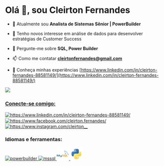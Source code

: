 <h1>Olá 👋, sou Cleirton Fernandes</h1>

- 🔭 Atualmente sou **Analista de Sistemas Sênior | PowerBuilder**

- 👀 Tenho novos interesse em análise de dados para desenvolver estratégias de Customer Success

- 💬 Pergunte-me sobre **SQL, Power Builder**

- 📫 Como me contatar **cleirtonfernandes@gmail.com**

- 📄 Conheça minhas experiências [https://www.linkedin.com/in/cleirton-fernandes-88581149/](https://www.linkedin.com/in/cleirton-fernandes-88581149/)

<div>
  <a href="https://github.com/FcoCleirtonMFernandes">
  <img height="180em" src="https://github-readme-stats.vercel.app/api?username=FcoCleirtonMFernandes&show_icons=true&theme=github_dark&include_all_commits=true&count_private=true"/>
</div>

  <h3 align="left">Conecte-se comigo:</h3>
<p align="left">
<a href="https://www.linkedin.com/in/cleirton-fernandes-88581149/" target="blank"><img align="center" src="https://raw.githubusercontent.com/rahuldkjain/github-profile-readme-generator/master/src/images/icons/Social/linked-in-alt.svg" alt="https://www.linkedin.com/in/cleirton-fernandes-88581149/" height="30" width="40" /></a>
<a href="https://www.facebook.com/cleirton.fernandes/" target="blank"><img align="center" src="https://raw.githubusercontent.com/rahuldkjain/github-profile-readme-generator/master/src/images/icons/Social/facebook.svg" alt="https://www.facebook.com/cleirton.fernandes/" height="30" width="40" /></a>
<a href="https://www.instagram.com/cleirton__" target="blank"><img align="center" src="https://raw.githubusercontent.com/rahuldkjain/github-profile-readme-generator/master/src/images/icons/Social/instagram.svg" alt="https://www.instagram.com/cleirton__" height="30" width="40" /></a>
</p>

<h3 align="left">Idiomas e ferramentas:</h3>
<p align="left"> 
    <a href="https://www.appeon.com/products/powerbuilder" target="_blank" rel="noreferrer"> <img src="https://www.appeon.com/sites/default/files/home/appeon-logo.svg" alt="powerbuilder" width="40" height="40"/> 
    </a> 
    <a href="https://www.microsoft.com/en-us/sql-server" target="_blank" rel="noreferrer"> <img src="https://www.svgrepo.com/show/303229/microsoft-sql-server-logo.svg" alt="mssql" width="40" height="40"/> 
    </a> 
    <a href="https://www.mysql.com/" target="_blank" rel="noreferrer"> <img src="https://raw.githubusercontent.com/devicons/devicon/master/icons/mysql/mysql-original-wordmark.svg" alt="mysql" width="40" height="40"/>
    </a> 
    <a href="https://www.python.org" target="_blank" rel="noreferrer"> <img src="https://raw.githubusercontent.com/devicons/devicon/master/icons/python/python-original.svg" alt="python" width="40" height="40"/>
    </a>
</p>



<!---
- 👋 Hi, I’m @FcoCleirtonMFernandes
- 👀 I’m interested in ...
- 🌱 I’m currently learning ...
- 💞️ I’m looking to collaborate on ...
- 📫 How to reach me ...

FcoCleirtonMFernandes is a ✨ special ✨ repository because its `README.md` (this file) appears on your GitHub profile.
You can click the Preview link to take a look at your changes.
--->
